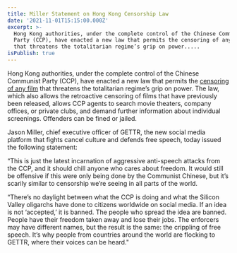 ```yaml
---
title: Miller Statement on Hong Kong Censorship Law
date: '2021-11-01T15:15:00.000Z'
excerpt: >-
  Hong Kong authorities, under the complete control of the Chinese Communist
  Party (CCP), have enacted a new law that permits the censoring of any film
  that threatens the totalitarian regime’s grip on power.....
isPublish: true
---
```


Hong Kong authorities, under the complete control of the Chinese Communist Party (CCP), have enacted a new law that permits the [censoring of any film](https://www.nbcnews.com/news/world/hong-kong-passes-new-film-censorship-law-safeguard-national-security-rcna3989?utm_medium=email&utm_source=ncl_amplify&utm_campaign=20211101-miller_statement_on_hong_kong_censorship_law&utm_content=ncl-KaQZzFRnyb&_nlid=KaQZzFRnyb&_nsid=90d69c35-1aae-48d3-b7e4-9030c2615e47) that threatens the totalitarian regime’s grip on power. The law, which also allows the retroactive censoring of films that have previously been released, allows CCP agents to search movie theaters, company offices, or private clubs, and demand further information about individual screenings. Offenders can be fined or jailed.

Jason Miller, chief executive officer of GETTR, the new social media platform that fights cancel culture and defends free speech, today issued the following statement:

“This is just the latest incarnation of aggressive anti-speech attacks from the CCP, and it should chill anyone who cares about freedom. It would still be offensive if this were only being done by the Communist Chinese, but it’s scarily similar to censorship we’re seeing in all parts of the world.

“There’s no daylight between what the CCP is doing and what the Silicon Valley oligarchs have done to citizens worldwide on social media. If an idea is not ‘accepted,’ it is banned. The people who spread the idea are banned. People have their freedom taken away and lose their jobs. The enforcers may have different names, but the result is the same: the crippling of free speech. It’s why people from countries around the world are flocking to GETTR, where their voices can be heard."
